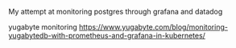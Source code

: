 My attempt at monitoring postgres through grafana and datadog

yugabyte monitoring
https://www.yugabyte.com/blog/monitoring-yugabytedb-with-prometheus-and-grafana-in-kubernetes/